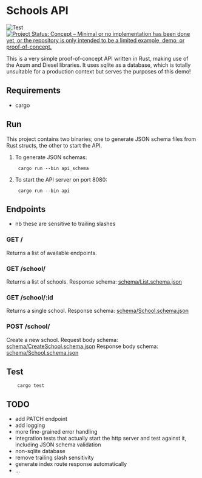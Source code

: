 # Schools API
![Test](https://github.com/hillalex/teachertapp/actions/workflows/Test.yml/badge.svg?branch=main)
[![Project Status: Concept – Minimal or no implementation has been done yet, or the repository is only intended to be a limited example, demo, or proof-of-concept.](https://www.repostatus.org/badges/latest/concept.svg)](https://www.repostatus.org/#concept)


This is a very simple proof-of-concept API written in Rust, making use of the 
Axum and Diesel libraries. It uses sqlite as a database, which is totally unsuitable 
for a production context but serves the purposes of this demo!

## Requirements
* cargo

## Run
This project contains two binaries; one to generate JSON schema files from Rust structs, 
the other to start the API.
1. To generate JSON schemas:
        
        cargo run --bin api_schema

2. To start the API server on port 8080:

        cargo run --bin api

## Endpoints 
* nb these are sensitive to trailing slashes

### GET /
Returns a list of available endpoints.

### GET /school/
Returns a list of schools.
Response schema: [schema/List.schema.json](schema/List.schema.json)

### GET /school/:id
Returns a single school. 
Response schema: [schema/School.schema.json](schema/School.schema.json)

### POST /school/
Create a new school.
Request body schema: [schema/CreateSchool.schema.json](schema/CreateSchool.schema.json)
Response body schema: [schema/School.schema.json](schema/School.schema.json)

## Test
        cargo test

## TODO
* add PATCH endpoint
* add logging
* more fine-grained error handling
* integration tests that actually start the http server and test against it, including JSON schema validation
* non-sqlite database
* remove trailing slash sensitivity
* generate index route response automatically
* ...